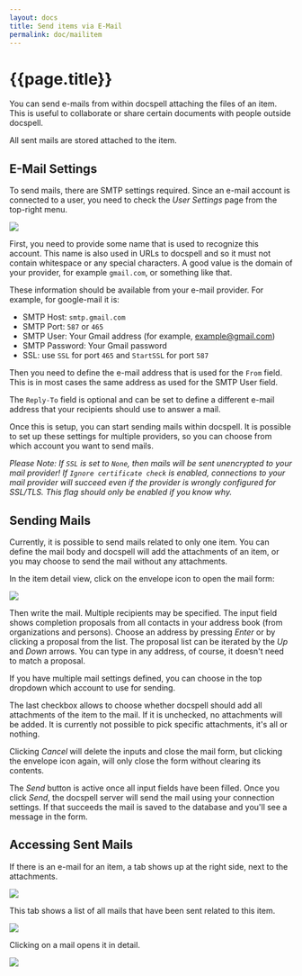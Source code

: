 ```yaml
---
layout: docs
title: Send items via E-Mail
permalink: doc/mailitem
---
```


# {{page.title}}

You can send e-mails from within docspell attaching the files of an
item. This is useful to collaborate or share certain documents with
people outside docspell.

All sent mails are stored attached to the item.


## E-Mail Settings

To send mails, there are SMTP settings required. Since an e-mail
account is connected to a user, you need to check the *User Settings*
page from the top-right menu.

<div class="thumbnail">
  <img src="../img/mail-settings-1.jpg">
</div>

First, you need to provide some name that is used to recognize this
account. This name is also used in URLs to docspell and so it must not
contain whitespace or any special characters. A good value is the
domain of your provider, for example `gmail.com`, or something like
that.

These information should be available from your e-mail provider. For
example, for google-mail it is:

- SMTP Host: `smtp.gmail.com`
- SMTP Port: `587` or `465`
- SMTP User: Your Gmail address (for example, example@gmail.com)
- SMTP Password: Your Gmail password
- SSL: use `SSL` for port `465` and `StartSSL` for port `587`

Then you need to define the e-mail address that is used for the `From`
field. This is in most cases the same address as used for the SMTP
User field.

The `Reply-To` field is optional and can be set to define a different
e-mail address that your recipients should use to answer a mail.

Once this is setup, you can start sending mails within docspell. It is
possible to set up these settings for multiple providers, so you can
choose from which account you want to send mails.


*Please Note: If `SSL` is set to `None`, then mails will be sent
unencrypted to your mail provider! If `Ignore certificate check` is
enabled, connections to your mail provider will succeed even if the
provider is wrongly configured for SSL/TLS. This flag should only be
enabled if you know why.*

## Sending Mails

Currently, it is possible to send mails related to only one item. You
can define the mail body and docspell will add the attachments of an
item, or you may choose to send the mail without any attachments.

In the item detail view, click on the envelope icon to open the mail
form:

<div class="thumbnail">
  <img src="../img/mail-item-1.jpg">
</div>

Then write the mail. Multiple recipients may be specified. The input
field shows completion proposals from all contacts in your address
book (from organizations and persons). Choose an address by pressing
*Enter* or by clicking a proposal from the list. The proposal list can
be iterated by the *Up* and *Down* arrows. You can type in any
address, of course, it doesn't need to match a proposal.

If you have multiple mail settings defined, you can choose in the top
dropdown which account to use for sending.

The last checkbox allows to choose whether docspell should add all
attachments of the item to the mail. If it is unchecked, no
attachments will be added. It is currently not possible to pick
specific attachments, it's all or nothing.

Clicking *Cancel* will delete the inputs and close the mail form, but
clicking the envelope icon again, will only close the form without
clearing its contents.

The *Send* button is active once all input fields have been filled.
Once you click *Send*, the docspell server will send the mail using
your connection settings. If that succeeds the mail is saved to the
database and you'll see a message in the form.

## Accessing Sent Mails

If there is an e-mail for an item, a tab shows up at the right side,
next to the attachments.


<div class="thumbnail">
  <img src="../img/mail-item-2.jpg">
</div>

This tab shows a list of all mails that have been sent related to this
item.

<div class="thumbnail">
  <img src="../img/mail-item-3.jpg">
</div>

Clicking on a mail opens it in detail.

<div class="thumbnail">
  <img src="../img/mail-item-4.jpg">
</div>
